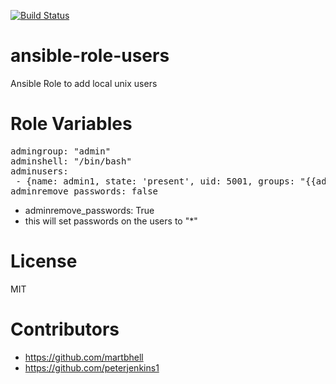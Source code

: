 [![Build Status](https://travis-ci.org/CSC-IT-Center-for-Science/ansible-role-users.svg)](https://travis-ci.org/CSC-IT-Center-for-Science/ansible-role-users)
# ansible-role-users
Ansible Role to add local unix users

# Role Variables

<pre>
admingroup: "admin"
adminshell: "/bin/bash"
adminusers:
 - {name: admin1, state: 'present', uid: 5001, groups: "{{admingroup}}", shell: "{{adminshell}}", pubkey: "ssh-rsa KEY admin1@example.com" }
adminremove_passwords: false
</pre>

 - adminremove_passwords: True
  - this will set passwords on the users to "*"

# License

MIT

# Contributors

 - https://github.com/martbhell
 - https://github.com/peterjenkins1

